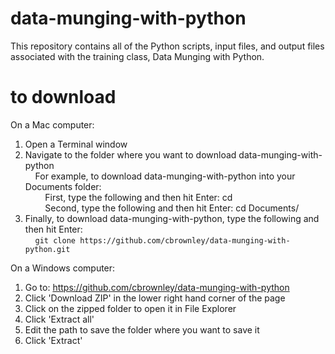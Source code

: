 data-munging-with-python
========================

This repository contains all of the Python scripts, input files, and output files associated with the training class, Data Munging with Python. <br>

to download
========================
On a Mac computer: <br>
1. Open a Terminal window <br>
2. Navigate to the folder where you want to download data-munging-with-python <br>
&nbsp;&nbsp;&nbsp;&nbsp;For example, to download data-munging-with-python into your Documents folder: <br>
&nbsp;&nbsp;&nbsp;&nbsp;&nbsp;&nbsp;&nbsp;&nbsp;First, type the following and then hit Enter: cd <br>
&nbsp;&nbsp;&nbsp;&nbsp;&nbsp;&nbsp;&nbsp;&nbsp;Second, type the following and then hit Enter: cd Documents/ <br>
3. Finally, to download data-munging-with-python, type the following and then hit Enter: <br>
&nbsp;&nbsp;&nbsp;&nbsp;`git clone https://github.com/cbrownley/data-munging-with-python.git` <br>

On a Windows computer: <br>
1. Go to: https://github.com/cbrownley/data-munging-with-python <br>
2. Click 'Download ZIP' in the lower right hand corner of the page <br>
3. Click on the zipped folder to open it in File Explorer <br>
4. Click 'Extract all' <br>
5. Edit the path to save the folder where you want to save it <br>
6. Click 'Extract' <br>

